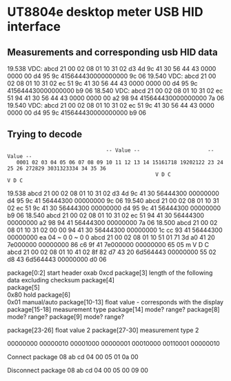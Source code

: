 # UT8804e desktop meter USB HID interface

## Measurements and corresponding usb HID data
19.538 VDC: abcd 21 00 02 08 01 10 31 02 d3 4d 9c 41 30 56 44 43 0000 0000 00 d4 95 9c 415644430000000000 9c 06
19.540 VDC: abcd 21 00 02 08 01 10 31 02 ec 51 9c 41 30 56 44 43 0000 0000 00 d4 95 9c 415644430000000000 b9 06
18.540 VDC: abcd 21 00 02 08 01 10 31 02 ec 51 94 41 30 56 44 43 0000 0000 00 a2 98 94 415644430000000000 7a 06
19.540 VDC: abcd 21 00 02 08 01 10 31 02 ec 51 9c 41 30 56 44 43 0000 0000 00 d4 95 9c 415644430000000000 b9 06


## Trying to decode
                                    -- Value --                      -- Value -- 
       0001 02 03 04 05 06 07 08 09 10 11 12 13 14 15161718 19202122 23 24 25 26 272829 3031323334 34 35 36
                                                    V D C                         V D C
19.538 abcd 21 00 02 08 01 10 31 02 d3 4d 9c 41 30 56444300 00000000 d4 95 9c 41 56444300 00000000 9c 06
19.540 abcd 21 00 02 08 01 10 31 02 ec 51 9c 41 30 56444300 00000000 d4 95 9c 41 56444300 00000000 b9 06
18.540 abcd 21 00 02 08 01 10 31 02 ec 51 94 41 30 56444300 00000000 a2 98 94 41 56444300 00000000 7a 06
18.500 abcd 21 00 02 08 01 10 31 02 00 00 94 41 30 56444300 00000000 1c cc 93 41 56444300 00000000 ea 04
                                                    ~ 0 0                         ~ 0 0
       abcd 21 00 02 08 01 10 51 01 71 3d a0 41 20 7e000000 00000000 86 c6 9f 41 7e000000 00000000 65 05 
                                                    m V D C
       abcd 21 00 02 08 01 10 41 02 8f 82 d7 43 20 6d564443 00000000 55 02 d8 43 6d564443 00000000 d0 06


package[0:2]         start header oxab 0xcd
package[3]           length of the following data excluding checksum
package[4]           
package[5]                    
       0x80          hold
package[6]           
       0x01          manual/auto
package[10-13]       float value - corresponds with the display
package[15-18]       measurement type
package[14]          mode? range?
package[8]           mode? range?
package[9]           mode? range?

package[23-26]       float value 2
package[27-30]       measurement type 2


00000000 00000010 00001000 00000001 00010000 00110001 00000010

Connect package
08 ab cd 04 00 05 01 0a 00

Disconnect package
08 ab cd 04 00 05 00 09 00


